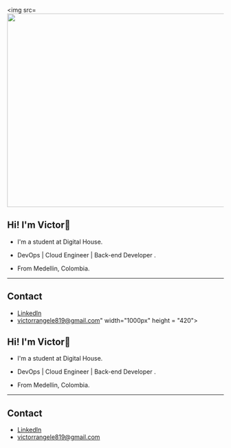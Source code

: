 <img src=<img src="https://i.pinimg.com/originals/e3/24/e5/e324e56f50d63422474d6fb5c0fb39ad.gif" width="1000px" height = "450">

## Hi! I'm **Victor**👋

* I'm a student at Digital House. 

* DevOps | Cloud Engineer | Back-end Developer .

* From Medellin, Colombia. 
--------

## Contact  

* [LinkedIn](https://www.linkedin.com/in/victorrangelromero/)
* victorrangele819@gmail.com" width="1000px" height = "420">

## Hi! I'm **Victor**👋

* I'm a student at Digital House. 

* DevOps | Cloud Engineer | Back-end Developer .

* From Medellin, Colombia. 
--------

## Contact  

* [LinkedIn](https://www.linkedin.com/in/victorrangelromero/)
* victorrangele819@gmail.com
